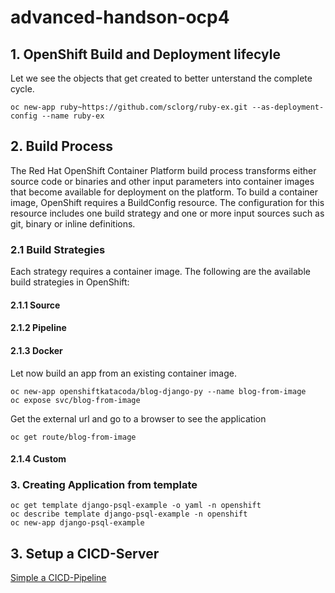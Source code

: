 # advanced-handson-ocp4

## 1. OpenShift Build and Deployment lifecyle

Let we see the objects that get created to better unterstand the complete cycle.

````
oc new-app ruby~https://github.com/sclorg/ruby-ex.git --as-deployment-config --name ruby-ex
````

## 2. Build Process
The Red Hat OpenShift Container Platform build process transforms either source code or binaries and other input parameters into container images that become available for deployment on the platform. To build a container image, OpenShift requires a BuildConfig resource. The configuration for this resource includes one build strategy and one or more input sources such as git, binary or inline definitions.

### 2.1 Build Strategies
Each strategy requires a container image.
The following are the available build strategies in OpenShift: 
#### 2.1.1 Source
#### 2.1.2 Pipeline
#### 2.1.3 Docker
Let now build an app from an existing container image.

````
oc new-app openshiftkatacoda/blog-django-py --name blog-from-image
oc expose svc/blog-from-image
````
Get the external url and go to a browser to see the application
````
oc get route/blog-from-image
````
#### 2.1.4 Custom

### 3. Creating Application from template

````
oc get template django-psql-example -o yaml -n openshift
oc describe template django-psql-example -n openshift
oc new-app django-psql-example
````

## 3. Setup a CICD-Server 

[Simple a CICD-Pipeline](simple-pipeline/setupCICD.adoc)
